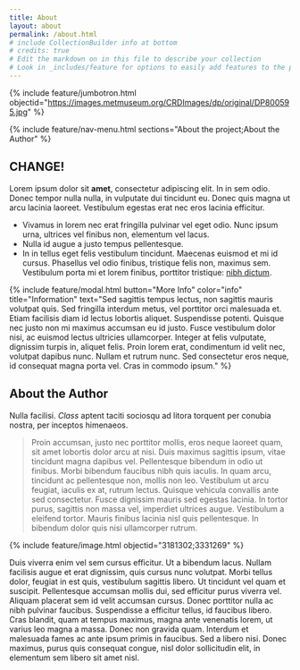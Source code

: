 ```yaml
---
title: About
layout: about
permalink: /about.html
# include CollectionBuilder info at bottom
# credits: true
# Edit the markdown on in this file to describe your collection
# Look in _includes/feature for options to easily add features to the page
---
```


{% include feature/jumbotron.html objectid="https://images.metmuseum.org/CRDImages/dp/original/DP800595.jpg" %}

{% include feature/nav-menu.html sections="About the project;About the Author" %}

## CHANGE!

Lorem ipsum dolor sit **amet**, consectetur adipiscing elit. In in sem odio. Donec tempor nulla nulla, in vulputate dui tincidunt eu. Donec quis magna ut arcu lacinia laoreet. Vestibulum egestas erat nec eros lacinia efficitur. 
- Vivamus in lorem nec erat fringilla pulvinar vel eget odio. Nunc ipsum urna, ultrices vel finibus non, elementum vel lacus. 
- Nulla id augue a justo tempus pellentesque. 
- In in tellus eget felis vestibulum tincidunt. Maecenas euismod et mi id cursus. Phasellus vel odio finibus, tristique felis non, maximus sem. Vestibulum porta mi et lorem finibus, porttitor tristique: [nibh dictum](https://library.princeton.edu/special-collections/welcome).

{% include feature/modal.html button="More Info" color="info" title="Information" text="Sed sagittis tempus lectus, non sagittis mauris volutpat quis. Sed fringilla interdum metus, vel porttitor orci malesuada et. Etiam facilisis diam id lectus lobortis aliquet. Suspendisse potenti. Quisque nec justo non mi maximus accumsan eu id justo. Fusce vestibulum dolor nisi, ac euismod lectus ultricies ullamcorper. Integer at felis vulputate, dignissim turpis in, aliquet felis. Proin lorem erat, condimentum id velit nec, volutpat dapibus nunc. Nullam et rutrum nunc. Sed consectetur eros neque, id consequat magna porta vel. Cras in commodo ipsum." %}

## About the Author

Nulla facilisi. *Class* aptent taciti sociosqu ad litora torquent per conubia nostra, per inceptos himenaeos. 
> Proin accumsan, justo nec porttitor mollis, eros neque laoreet quam, sit amet lobortis dolor arcu at nisi. Duis maximus sagittis ipsum, vitae tincidunt magna dapibus vel. Pellentesque bibendum in odio ut finibus. Morbi bibendum faucibus nibh quis iaculis. In quam arcu, tincidunt ac pellentesque non, mollis non leo. Vestibulum ut arcu feugiat, iaculis ex at, rutrum lectus. Quisque vehicula convallis ante sed consectetur. Fusce dignissim mauris sed egestas lacinia. In tortor purus, sagittis non massa vel, imperdiet ultrices augue. Vestibulum a eleifend tortor. Mauris finibus lacinia nisl quis pellentesque. In bibendum dolor quis nisi ullamcorper rutrum.

{% include feature/image.html objectid="3181302;3331269" %}

Duis viverra enim vel sem cursus efficitur. Ut a bibendum lacus. Nullam facilisis augue et erat dignissim, quis cursus nunc volutpat. Morbi tellus dolor, feugiat in est quis, vestibulum sagittis libero. Ut tincidunt vel quam et suscipit. Pellentesque accumsan mollis dui, sed efficitur purus viverra vel. Aliquam placerat sem id velit accumsan cursus. Donec porttitor nulla ac nibh pulvinar faucibus. Suspendisse a efficitur tellus, id faucibus libero. Cras blandit, quam at tempus maximus, magna ante venenatis lorem, ut varius leo magna a massa. Donec non gravida quam. Interdum et malesuada fames ac ante ipsum primis in faucibus. Sed a libero nisi. Donec maximus, purus quis consequat congue, nisl dolor sollicitudin elit, in elementum sem libero sit amet nisl.


